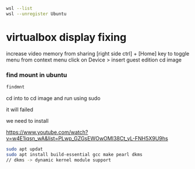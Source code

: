 ```bash
wsl --list
wsl --unregister Ubuntu
```



# virtualbox display fixing 
increase video memory from sharing 
[right side ctrl] + [Home] key to toggle menu from context menu
click on Device > insert guest edition cd image


### find mount in ubuntu

```bash
findmnt

```
cd into to cd image and run using sudo 

it will failed 

we need to install 

https://www.youtube.com/watch?v=w4E1iqsn_wA&list=PLwp_GZGsEWOwOMI38Ct_yL-FNH5X9U9hs

```bash
sudo apt updat
sudo apt install build-essential gcc make pearl dkms 
// dkms -> dynamic kernel module support 
```


